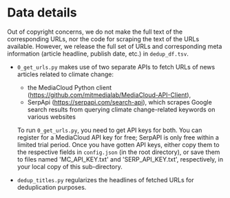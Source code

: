 # Data details

Out of copyright concerns, we do not make the full text of the corresponding URLs, nor the code for scraping the text of the URLs available. However, we release the full set of URLs and corresponding meta information (article headline, publish date, etc.) in `dedup_df.tsv`. 

* `0_get_urls.py` makes use of two separate APIs to fetch URLs of news articles related to climate change:
	* the MediaCloud Python client (https://github.com/mitmedialab/MediaCloud-API-Client), 
	* SerpApi (https://serpapi.com/search-api), which scrapes Google search results from querying climate change-related keywords on various websites

	To run `0_get_urls.py`, you need to get API keys for both. You can register for a MediaCloud API key for free; SerpAPI is only free within a limited trial period. Once you have gotten API keys, either copy them to the respective fields in `config.json` (in the root directory), or save them to files named 'MC_API_KEY.txt' and 'SERP_API_KEY.txt', respectively, in your local copy of this sub-directory.


* `dedup_titles.py` regularizes the headlines of fetched URLs for deduplication purposes.